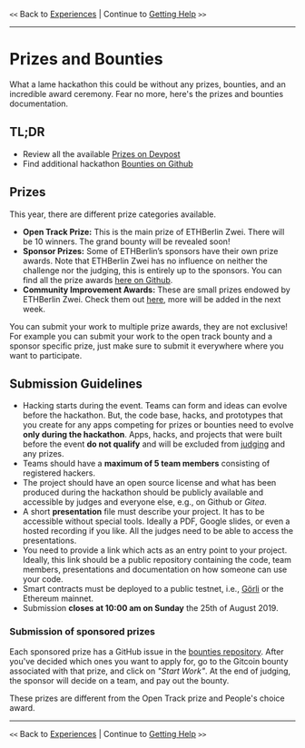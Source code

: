 `<<` Back to [Experiences](./experiences.md) | Continue to [Getting Help](./mentors.md) `>>`

* * *

# Prizes and Bounties

What a lame hackathon this could be without any prizes, bounties, and an incredible award ceremony. Fear no more, here's the prizes and bounties documentation.

## TL;DR

-   Review all the available [Prizes on Devpost](https://zwei.devpost.com/)
-   Find additional hackathon [Bounties on Github](https://github.com/ethberlinzwei/Bounties)

## Prizes

This year, there are different prize categories available.

-   **Open Track Prize:** This is the main prize of ETHBerlin Zwei. There will be 10 winners. The grand bounty will be revealed soon!
-   **Sponsor Prizes:** Some of ETHBerlin’s sponsors have their own prize awards. Note that ETHBerlin Zwei has no influence on neither the challenge nor the judging, this is entirely up to the sponsors. You can find all the prize awards [here on Github](https://github.com/ethberlinzwei/Bounties/issues).
-   **Community Improvement Awards:** These are small prizes endowed by ETHBerlin Zwei. Check them out [here](https://github.com/ethberlinzwei/Bounties), more will be added in the next week.

You can submit your work to multiple prize awards, they are not exclusive! For example you can submit your work to the open track bounty and a sponsor specific prize, just make sure to submit it everywhere where you want to participate.

## Submission Guidelines

-   Hacking starts during the event. Teams can form and ideas can evolve before the hackathon. But, the code base, hacks, and prototypes that you create for any apps competing for prizes or bounties need to evolve **only during the hackathon**. Apps, hacks, and projects that were built before the event **do not qualify** and will be excluded from [judging](./judges.md) and any prizes.
-   Teams should have a **maximum of 5 team members** consisting of registered hackers.
-   The project should have an open source license and what has been produced during the hackathon should be publicly available and accessible by judges and everyone else, e.g., on Github or _Gitea_.
-   A short **presentation** file must describe your project. It has to be accessible without special tools. Ideally a PDF, Google slides, or even a hosted recording if you like. All the judges need to be able to access the presentations.
-   You need to provide a link which acts as an entry point to your project. Ideally, this link should be a public repository containing the code, team members, presentations and documentation on how someone can use your code.
-   Smart contracts must be deployed to a public testnet, i.e., [Görli](https://github.com/goerli/testnet) or the Ethereum mainnet.
-   Submission **closes at 10:00 am on Sunday** the 25th of August 2019.

### Submission of sponsored prizes

Each sponsored prize has a GitHub issue in the [bounties repository](https://github.com/ethberlinzwei/Bounties). After you've decided which ones you want to apply for, go to the Gitcoin bounty associated with that prize, and click on _"Start Work"_. At the end of judging, the sponsor will decide on a team, and pay out the bounty.

These prizes are different from the Open Track prize and People's choice award.

* * *

`<<` Back to [Experiences](./experiences.md) | Continue to [Getting Help](./mentors.md) `>>`
